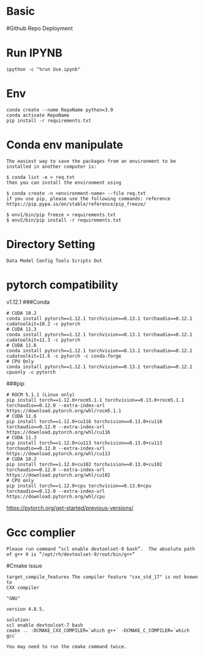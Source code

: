 # Basic
 
#Github Repo Deployment

# Run IPYNB
    ipython -c "%run Use.ipynb"

# Env

    conda create --name RepoName python=3.9
    conda activate RepoName
    pip install -r requirements.txt


# Conda env manipulate

    The easiest way to save the packages from an environment to be installed in another computer is:

    $ conda list -e > req.txt
    then you can install the environment using

    $ conda create -n <environment-name> --file req.txt
    if you use pip, please use the following commands: reference https://pip.pypa.io/en/stable/reference/pip_freeze/

    $ env1/bin/pip freeze > requirements.txt
    $ env2/bin/pip install -r requirements.txt

# Directory Setting

`
Data
Model
Config
Tools
Scripts
Out
`


# pytorch compatibility

v1.12.1
###Conda

    # CUDA 10.2
    conda install pytorch==1.12.1 torchvision==0.13.1 torchaudio==0.12.1 cudatoolkit=10.2 -c pytorch
    # CUDA 11.3
    conda install pytorch==1.12.1 torchvision==0.13.1 torchaudio==0.12.1 cudatoolkit=11.3 -c pytorch
    # CUDA 11.6
    conda install pytorch==1.12.1 torchvision==0.13.1 torchaudio==0.12.1 cudatoolkit=11.6 -c pytorch -c conda-forge
    # CPU Only
    conda install pytorch==1.12.1 torchvision==0.13.1 torchaudio==0.12.1 cpuonly -c pytorch

###pip

    # ROCM 5.1.1 (Linux only)
    pip install torch==1.12.0+rocm5.1.1 torchvision==0.13.0+rocm5.1.1 torchaudio==0.12.0 --extra-index-url  https://download.pytorch.org/whl/rocm5.1.1
    # CUDA 11.6
    pip install torch==1.12.0+cu116 torchvision==0.13.0+cu116 torchaudio==0.12.0 --extra-index-url https://download.pytorch.org/whl/cu116
    # CUDA 11.3
    pip install torch==1.12.0+cu113 torchvision==0.13.0+cu113 torchaudio==0.12.0 --extra-index-url https://download.pytorch.org/whl/cu113
    # CUDA 10.2
    pip install torch==1.12.0+cu102 torchvision==0.13.0+cu102 torchaudio==0.12.0 --extra-index-url https://download.pytorch.org/whl/cu102
    # CPU only
    pip install torch==1.12.0+cpu torchvision==0.13.0+cpu torchaudio==0.12.0 --extra-index-url https://download.pytorch.org/whl/cpu

https://pytorch.org/get-started/previous-versions/ 


# Gcc complier

    Please run command “scl enable devtoolset-9 bash”.  The absolute path of g++ 9 is “/opt/rh/devtoolset-9/root/bin/g++”


#Cmake issue

    target_compile_features The compiler feature "cxx_std_17" is not known to
    CXX compiler

    "GNU"

    version 4.8.5.

    solution:
    scl enable devtoolset-7 bash
    cmake .. -DCMAKE_CXX_COMPILER=`which g++` -DCMAKE_C_COMPILER=`which gcc`

    You may need to run the cmake command twice.
